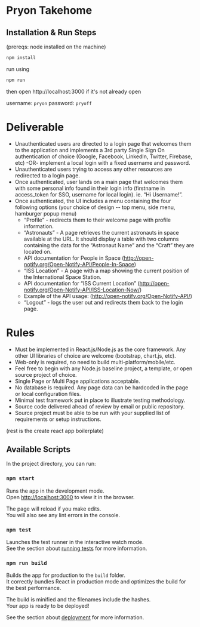 # Pryon Takehome 

## Installation & Run Steps
(prereqs: node installed on the machine)
```bash
npm install
```
run using
```bash
npm run
```

then open http://localhost:3000 if it's not already open

username: `pryon`
password: `pryoff`


# Deliverable

* Unauthenticated users are directed to a login page that welcomes them to the application and implements a 3rd party Single Sign On authentication of choice (Google, Facebook, LinkedIn, Twitter, Firebase, etc) -OR- implement a local login with a fixed username and password.
* Unauthenticated users trying to access any other resources are redirected to a login page.
* Once authenticated, user lands on a main page that welcomes them with some personal info found in their login info (firstname in access_token for SSO, username for local login).  ie. “Hi Username!”.
* Once authenticated, the UI includes a menu containing the four following options (your choice of design -- top menu, side menu, hamburger popup menu)
    * “Profile” - redirects them to their welcome page with profile information.
    * “Astronauts” - A page retrieves the current astronauts in space available at the URL.  It should display a table with two columns containing the data for the “Astronaut Name” and the “Craft” they are located on.
    * API documentation for People in Space (http://open-notify.org/Open-Notify-API/People-In-Space) 
    * “ISS Location” - A page with a map showing the current position of the International Space Station.
    * API documentation for “ISS Current Location” (http://open-notify.org/Open-Notify-API/ISS-Location-Now/)
    * Example of the API usage: (http://open-notify.org/Open-Notify-API/)
    * “Logout” - logs the user out and redirects them back to the login page.

# Rules

* Must be implemented in React.js/Node.js as the core framework.  Any other UI libraries of choice are welcome (bootstrap, chart.js, etc).
* Web-only is required, no need to build multi-platform/mobile/etc.
* Feel free to begin with any Node.js baseline project, a template, or open source project of choice.
* Single Page or Multi Page applications acceptable.
* No database is required.  Any page data can be hardcoded in the page or local configuration files.
* Minimal test framework put in place to illustrate testing methodology.
* Source code delivered ahead of review by email or public repository.
* Source project must be able to be run with your supplied list of requirements or setup instructions.

(rest is the create react app boilerplate)

## Available Scripts

In the project directory, you can run:

### `npm start`

Runs the app in the development mode.\
Open [http://localhost:3000](http://localhost:3000) to view it in the browser.

The page will reload if you make edits.\
You will also see any lint errors in the console.

### `npm test`

Launches the test runner in the interactive watch mode.\
See the section about [running tests](https://facebook.github.io/create-react-app/docs/running-tests) for more information.

### `npm run build`

Builds the app for production to the `build` folder.\
It correctly bundles React in production mode and optimizes the build for the best performance.

The build is minified and the filenames include the hashes.\
Your app is ready to be deployed!

See the section about [deployment](https://facebook.github.io/create-react-app/docs/deployment) for more information.

